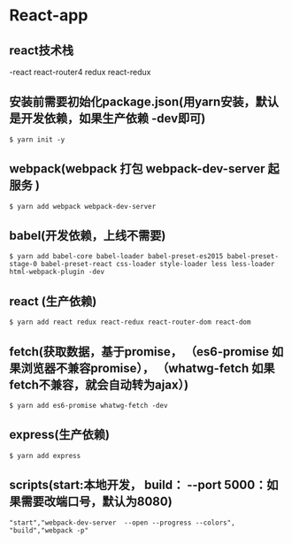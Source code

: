 #  React-app
## react技术栈
-react react-router4 redux react-redux

## 安装前需要初始化package.json(用yarn安装，默认是开发依赖，如果生产依赖 -dev即可)
```
$ yarn init -y
```
## webpack(webpack 打包  webpack-dev-server 起服务 )
```
$ yarn add webpack webpack-dev-server
```
## babel(开发依赖，上线不需要)
```
$ yarn add babel-core babel-loader babel-preset-es2015 babel-preset-stage-0 babel-preset-react css-loader style-loader less less-loader html-webpack-plugin -dev
```

## react (生产依赖)
```
$ yarn add react redux react-redux react-router-dom react-dom
```

## fetch(获取数据，基于promise， （es6-promise 如果浏览器不兼容promise）， （whatwg-fetch 如果fetch不兼容，就会自动转为ajax）)
```
$ yarn add es6-promise whatwg-fetch -dev
```
## express(生产依赖)
```
$ yarn add express
```

## scripts(start:本地开发，  build：   --port 5000：如果需要改端口号，默认为8080)
```
"start","webpack-dev-server  --open --progress --colors",
"build","webpack -p"
```